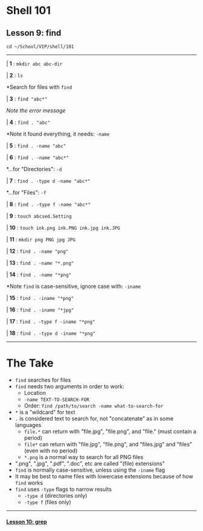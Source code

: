 # Shell 101
## Lesson 9: find

`cd ~/School/VIP/shell/101`

___

| **1** : `mkdir abc abc-dir`

| **2** : `ls`

*Search for files with `find`

| **3** : `find "abc*"`

*Note the error message*

| **4** : `find . "abc"`

*Note it found everything, it needs: `-name`

| **5** : `find . -name "abc"`

| **6** : `find . -name "abc*"`

*...for "Directories": `-d`

| **7** : `find . -type d -name "abc*"`

*...for "Files": `-f`

| **8** : `find . -type f -name "abc*"`

| **9** : `touch abcsed.Setting`

| **10** : `touch ink.png ink.PNG ink.jpg ink.JPG`

| **11** : `mkdir png PNG jpg JPG`

| **12** : `find . -name "png"`

| **13** : `find . -name "*.png"`

| **14** : `find . -name "*png"`

*Note `find` is case-sensitive, ignore case with: `-iname`

| **15** : `find . -iname "*png"`

| **16** : `find . -iname "*jpg"`

| **17** : `find . -type f -iname "*png"`

| **18** : `find . -type d -iname "*png"`

___

# The Take

- `find` searches for files
- `find` needs two arguments in order to work:
  - Location
  - `-name TEXT-TO-SEARCH-FOR`
  - Order: `find /path/to/search -name what-to-search-for`
- `*` is a "wildcard" for text
- `.` is considered text to search for, not "concatenate" as in some languages
  - `file.*` can return with "file.jpg", "file.png", and "file." (must contain a period)
  - `file*` can return with "file.jpg", "file.png", and "files.jpg" and "files" (even with no period)
  - `*.png` is a normal way to search for all PNG files
- ".png", ".jpg", ".pdf", ".doc", etc are called "(file) extensions"
- `find` is normally case-sensitive, unless using the `-iname` flag
- It may be best to name files with lowercase extensions because of how `find` works
- `find` uses `-type` flags to narrow results
  - `-type d` (directories only)
  - `-type f` (files only)

___

#### [Lesson 10: grep](https://github.com/inkVerb/vip/blob/master/101-shell/Lesson-10.md)
